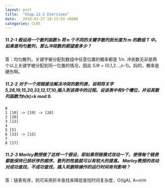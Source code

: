 ```yaml
---
layout: post
title:  "Chap.11-2 Exercises"
date:   2018-03-27 18:13:59 +0800
categories: CLRS
---
```

##### **11.2-1 假设用一个散列函数 h 将 n 个不同的关键字散列到长度为 m 的数组 T 中。如果是均匀散列，那么冲突数的期望是多少？**
答：均匀散列，关键字被分配到数组中任意位置的概率都是 1/n. 冲突数无非是两个以上关键字被分配到同一位置的情况，因此 S冲 = {0,1,2...,n-1}。妈的，概率是硬伤啊。

##### **11.2-2 对于一个用链接法解决冲突的散列表，说明将关字5,28,19,15,20,33,12,17,10,插入到该表中的过程。设该表中有9个槽位，并设其散列函数为h(k)=k mod 9.**

    0
    1 [10] -> [19] -> [28]
    2 [20]
    3 [12]
    4
    5 [5]
    6 [33] -> [15]
    7
    8 [17]


##### **11.2-3 Marley教授做了这样一个假设，即如果将链模式改动一下，使得每个链表都能保持已排好序的顺序，散列的性能就可以有较大的提高。 Marley教授的改动对成功查找，不成功查找，插入和删除操作的运行时间有何影响？**
答：链表有序，则可采用折半查找来降低查找时间复杂度，O(lgA), A=n/m
